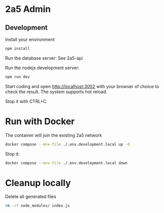 # 2a5 Admin

## Development

Install your environment
```bash
npm install
```

Run the database server: See 2a5-api

Run the nodejs development server:
```bash
npm run dev
```

Start coding and open [http://localhost:3002](http://localhost:3002) with your browser of choice to check the result. The system supports hot reload.

Stop it with CTRL+C


# Run with Docker

The container will join the existing 2a5 network
```bash
docker compose --env-file ./.env.development.local up -d
```

Stop it:
```bash
docker compose --env-file ./.env.development.local down
```

# Cleanup locally

Delete all generated files
```bash
rm -rf node_modules/ index.js
```

